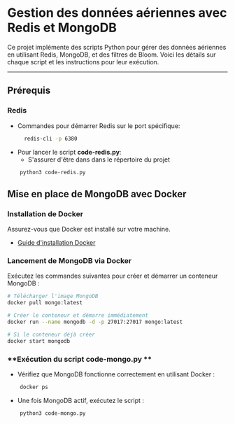 # Gestion des données aériennes avec Redis et MongoDB

Ce projet implémente des scripts Python pour gérer des données aériennes en utilisant Redis, MongoDB, et des filtres de Bloom. Voici les détails sur chaque script et les instructions pour leur exécution.

---

## **Prérequis**

### **Redis**
- Commandes pour démarrer Redis sur le port spécifique:
  ```bash
    redis-cli -p 6380
  ```
- Pour lancer le script **code-redis.py**:
    - S'assurer d'être dans dans le répertoire du projet
```bash
    python3 code-redis.py
```

## **Mise en place de MongoDB avec Docker**

### **Installation de Docker**
Assurez-vous que Docker est installé sur votre machine.

- [Guide d'installation Docker](https://docs.docker.com/get-docker/)

### **Lancement de MongoDB via Docker**

Exécutez les commandes suivantes pour créer et démarrer un conteneur MongoDB :

```bash
# Télécharger l'image MongoDB
docker pull mongo:latest

# Créer le conteneur et démarre immédiatement
docker run --name mongodb -d -p 27017:27017 mongo:latest

# Si le conteneur déjà créer
docker start mongodb
```
### **Exécution du script **code-mongo.py** **
- Vérifiez que MongoDB fonctionne correctement en utilisant Docker :
```bash
    docker ps
```
- Une fois MongoDB actif, exécutez le script :
```bash
    python3 code-mongo.py
```


